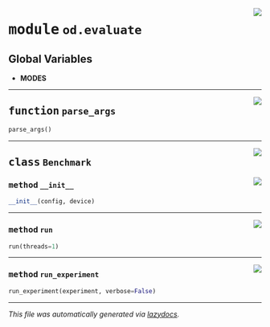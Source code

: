 <!-- markdownlint-disable -->

<a href="https://github.com/leoandeol/cods/blob/main/cods/od/evaluate.py#L0"><img align="right" style="float:right;" src="https://img.shields.io/badge/-source-cccccc?style=flat-square"></a>

# <kbd>module</kbd> `od.evaluate`




**Global Variables**
---------------
- **MODES**

---

<a href="https://github.com/leoandeol/cods/blob/main/cods/od/evaluate.py#L294"><img align="right" style="float:right;" src="https://img.shields.io/badge/-source-cccccc?style=flat-square"></a>

## <kbd>function</kbd> `parse_args`

```python
parse_args()
```






---

<a href="https://github.com/leoandeol/cods/blob/main/cods/od/evaluate.py#L23"><img align="right" style="float:right;" src="https://img.shields.io/badge/-source-cccccc?style=flat-square"></a>

## <kbd>class</kbd> `Benchmark`




<a href="https://github.com/leoandeol/cods/blob/main/cods/od/evaluate.py#L30"><img align="right" style="float:right;" src="https://img.shields.io/badge/-source-cccccc?style=flat-square"></a>

### <kbd>method</kbd> `__init__`

```python
__init__(config, device)
```








---

<a href="https://github.com/leoandeol/cods/blob/main/cods/od/evaluate.py#L37"><img align="right" style="float:right;" src="https://img.shields.io/badge/-source-cccccc?style=flat-square"></a>

### <kbd>method</kbd> `run`

```python
run(threads=1)
```





---

<a href="https://github.com/leoandeol/cods/blob/main/cods/od/evaluate.py#L120"><img align="right" style="float:right;" src="https://img.shields.io/badge/-source-cccccc?style=flat-square"></a>

### <kbd>method</kbd> `run_experiment`

```python
run_experiment(experiment, verbose=False)
```








---

_This file was automatically generated via [lazydocs](https://github.com/ml-tooling/lazydocs)._
